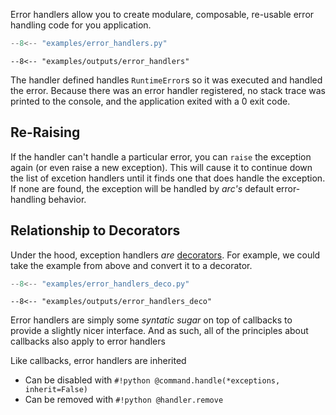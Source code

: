 Error handlers allow you to create modulare, composable, re-usable error handling code for you application.

```py title="examples/error_handlers.py"
--8<-- "examples/error_handlers.py"
```

```console
--8<-- "examples/outputs/error_handlers"
```

The handler defined handles `RuntimeError`s so it was executed and handled the error. Because there was an error handler registered, no stack trace was printed to the console, and the application exited with a 0 exit code.

## Re-Raising

If the handler can't handle a particular error, you can `raise` the exception again (or even raise a new exception). This will cause it to continue down the list of excetion handlers until it finds one that does handle the exception. If none are found, the exception will be handled by *arc's* default error-handling behavior.


## Relationship to Decorators
Under the hood, exception handlers *are* [decorators](./decorators.md.md). For example, we could take the example from above and convert it to a decorator.

```py title="examples/error_handlers_deco.py"
--8<-- "examples/error_handlers_deco.py"
```

```console
--8<-- "examples/outputs/error_handlers_deco"
```

Error handlers are simply some *syntatic sugar* on top of callbacks to provide a slightly nicer interface. And as such, all of the principles about callbacks also apply to error handlers

Like callbacks, error handlers are inherited

- Can be disabled with `#!python @command.handle(*exceptions, inherit=False)`
- Can be removed with `#!python @handler.remove`
